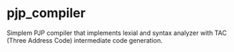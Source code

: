 # pjp_compiler
Simplem PJP compiler that implements lexial and syntax analyzer with TAC (Three Address Code) intermediate code generation.
